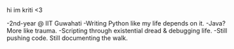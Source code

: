 hi im kriti <3

-2nd-year @ IIT Guwahati
-Writing Python like my life depends on it.
-Java? More like trauma.
-Scripting through existential dread & debugging life.
-Still pushing code. Still documenting the walk.

